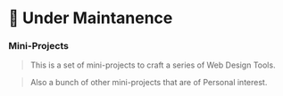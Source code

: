 # 🚧 Under Maintanence  

### Mini-Projects
> This is a set of mini-projects to craft a series of Web Design Tools. <br/>

> Also a bunch of other mini-projects that are of Personal interest.
 
